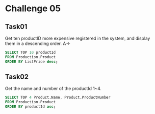 # Challenge 05
## Task01
Get ten productID more expensive registered in the system, and display them in a descending order.
A-> 
```SQL
SELECT TOP 10 productId
FROM Production.Product
ORDER BY ListPrice desc;
```

## Task02
Get the name and number of the productId 1~4.
```SQL
SELECT TOP 4 Product.Name, Product.ProductNumber
FROM Production.Product
ORDER BY productId asc;
```